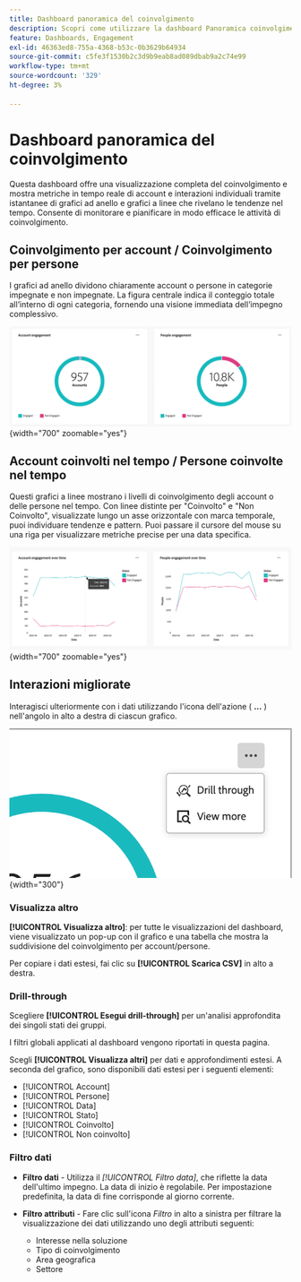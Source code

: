 ```yaml
---
title: Dashboard panoramica del coinvolgimento
description: Scopri come utilizzare la dashboard Panoramica coinvolgimento per monitorare le attività di coinvolgimento.
feature: Dashboards, Engagement
exl-id: 46363ed8-755a-4368-b53c-0b3629b64934
source-git-commit: c5fe3f1530b2c3d9b9eab8ad089dbab9a2c74e99
workflow-type: tm+mt
source-wordcount: '329'
ht-degree: 3%

---
```


# Dashboard panoramica del coinvolgimento

Questa dashboard offre una visualizzazione completa del coinvolgimento e mostra metriche in tempo reale di account e interazioni individuali tramite istantanee di grafici ad anello e grafici a linee che rivelano le tendenze nel tempo. Consente di monitorare e pianificare in modo efficace le attività di coinvolgimento.

<!-- To generate a shareable PDF of your current view, click **[!UICONTROL Export]** at the top-right corner of the page. To engage with the data, use the action menu in the top-right corner. -->

## Coinvolgimento per account / Coinvolgimento per persone

I grafici ad anello dividono chiaramente account o persone in categorie impegnate e non impegnate. La figura centrale indica il conteggio totale all’interno di ogni categoria, fornendo una visione immediata dell’impegno complessivo.

![Coinvolgimento per account e persone](assets/engagement-accounts-people.png){width="700" zoomable="yes"}

## Account coinvolti nel tempo / Persone coinvolte nel tempo

Questi grafici a linee mostrano i livelli di coinvolgimento degli account o delle persone nel tempo. Con linee distinte per &quot;Coinvolto&quot; e &quot;Non Coinvolto&quot;, visualizzate lungo un asse orizzontale con marca temporale, puoi individuare tendenze e pattern. Puoi passare il cursore del mouse su una riga per visualizzare metriche precise per una data specifica.

![Coinvolgimento da parte di account e persone nel tempo](assets/engagement-accounts-people-over-time.png){width="700" zoomable="yes"}

## Interazioni migliorate

Interagisci ulteriormente con i dati utilizzando l&#39;icona dell&#39;azione ( **...** ) nell&#39;angolo in alto a destra di ciascun grafico.

![Dati dashboard coinvolgimento - menu azioni](assets/engagement-action-menu.png){width="300"}

### Visualizza altro

**[!UICONTROL Visualizza altro]**: per tutte le visualizzazioni del dashboard, viene visualizzato un pop-up con il grafico e una tabella che mostra la suddivisione del coinvolgimento per account/persone.

Per copiare i dati estesi, fai clic su **[!UICONTROL Scarica CSV]** in alto a destra.

### Drill-through

Scegliere **[!UICONTROL Esegui drill-through]** per un&#39;analisi approfondita dei singoli stati dei gruppi.

I filtri globali applicati al dashboard vengono riportati in questa pagina.

Scegli **[!UICONTROL Visualizza altri]** per dati e approfondimenti estesi. A seconda del grafico, sono disponibili dati estesi per i seguenti elementi:

* [!UICONTROL Account]
* [!UICONTROL Persone]
* [!UICONTROL Data]
* [!UICONTROL Stato]
* [!UICONTROL Coinvolto]
* [!UICONTROL Non coinvolto]
<!-- 
* [!UICONTROL Engagement activities]
* [!UICONTROL Last engagement date]
* [!UICONTROL Region]
* [!UICONTROL Industry]
* [!UICONTROL People]
* [!UICONTROL Name]
* [!UICONTROL Person ID]
* [!UICONTROL Status]
* [!UICONTROL Email]
--->

### Filtro dati

* **Filtro dati** - Utilizza il _[!UICONTROL Filtro data]_, che riflette la data dell&#39;ultimo impegno. La data di inizio è regolabile. Per impostazione predefinita, la data di fine corrisponde al giorno corrente.

* **Filtro attributi** - Fare clic sull&#39;icona _Filtro_ in alto a sinistra per filtrare la visualizzazione dei dati utilizzando uno degli attributi seguenti:

   * Interesse nella soluzione
   * Tipo di coinvolgimento
   * Area geografica
   * Settore
  <!-- * Account's Industry -->

